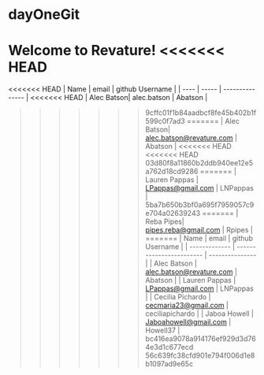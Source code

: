 # dayOneGit

Welcome to Revature!
<<<<<<< HEAD
=======

<<<<<<< HEAD
| Name | email | github Username |
| ---- | ----- | --------------- |
<<<<<<< HEAD
| Alec Batson| alec.batson | Abatson |
>>>>>>> 9cffc01f1b84aadbcf8fe45b402b1f599c0f7ad3
=======
| Alec Batson| alec.batson@revature.com | Abatson |
<<<<<<< HEAD
<<<<<<< HEAD
>>>>>>> 03d80f8a11860b2ddb940ee12e5a762d18cd9286
=======
| Lauren Pappas | LPappas@gmail.com | LNPappas |
>>>>>>> 5ba7b650b3bf0a695f7959057c9e704a02639243
=======
| Reba Pipes| pipes.reba@gmail.com | Rpipes |
=======
| Name          | email                    | github Username |
| ------------- | ------------------------ | --------------- |
| Alec Batson   | alec.batson@revature.com | Abatson         |
| Lauren Pappas | LPappas@gmail.com        | LNPappas        |
| Cecilia Pichardo | cecmaria23@gmail.com | ceciliapichardo |
| Jaboa Howell | Jaboahowell@gmail.com | Howell37 |
>>>>>>> bc416ea9078a914176ef929d3d764e3d1c677ecd
>>>>>>> 56c639fc38cfd901e794f006d1e8b1097ad9e65c
